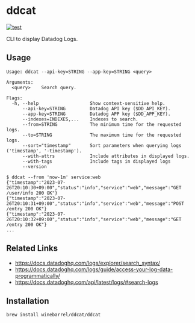 # ddcat

[![test](https://github.com/winebarrel/ddcat/actions/workflows/build.yml/badge.svg)](https://github.com/winebarrel/ddcat/actions/workflows/build.yml)

CLI to display Datadog Logs.

## Usage

```
Usage: ddcat --api-key=STRING --app-key=STRING <query>

Arguments:
  <query>    Search query.

Flags:
  -h, --help                   Show context-sensitive help.
      --api-key=STRING         Datadog API key ($DD_API_KEY).
      --app-key=STRING         Datadog APP key ($DD_APP_KEY).
      --indexes=INDEXES,...    Indexes to search.
      --from=STRING            The minimum time for the requested logs.
      --to=STRING              The maximum time for the requested logs.
      --sort="timestamp"       Sort parameters when querying logs ('timestamp', '-timestamp').
      --with-attrs             Include attributes in displayed logs.
      --with-tags              Include tags in displayed logs
      --version
```

```
$ ddcat --from 'now-1m' service:web
{"timestamp":"2023-07-26T20:10:30+09:00","status":"info","service":"web","message":"GET /user/info 200 OK"}
{"timestamp":"2023-07-26T20:10:31+09:00","status":"info","service":"web","message":"POST /entry 200 OK"}
{"timestamp":"2023-07-26T20:10:32+09:00","status":"info","service":"web","message":"GET /entry 200 OK"}
...
```

## Related Links

* https://docs.datadoghq.com/logs/explorer/search_syntax/
* https://docs.datadoghq.com/logs/guide/access-your-log-data-programmatically/
* https://docs.datadoghq.com/api/latest/logs/#search-logs

## Installation

```
brew install winebarrel/ddcat/ddcat
```
